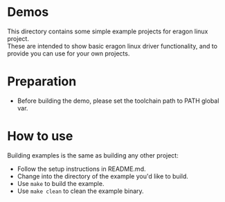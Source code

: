 # Demos

This directory contains some simple example projects for eragon linux project.  
These are intended to show basic eragon linux driver functionality, and to provide you can use for your own projects.

# Preparation

* Before building the demo, please set the toolchain path to PATH global var.

# How to use

Building examples is the same as building any other project:

* Follow the setup instructions in README.md.
* Change into the directory of the example you'd like to build.
* Use `make` to build the example.
* Use `make clean` to clean the example binary.
